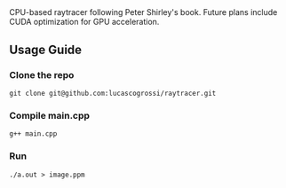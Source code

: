 ## 
CPU-based raytracer following Peter Shirley's book. Future plans include CUDA optimization for GPU acceleration.


## Usage Guide

### Clone the repo

```
git clone git@github.com:lucascogrossi/raytracer.git
```
### Compile main.cpp
```
g++ main.cpp
```

### Run
```
./a.out > image.ppm
```



